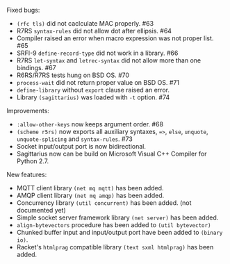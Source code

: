 Fixed bugs:

- `(rfc tls)` did not caclculate MAC properly. #63
- R7RS `syntax-rules` did not allow dot after ellipsis. #64
- Compiler raised an error when macro expression was not proper list. #65
- SRFI-9 `define-record-type` did not work in a library. #66
- R7RS `let-syntax` and `letrec-syntax` did not allow more than one bindings. #67
- R6RS/R7RS tests hung on BSD OS. #70
- `process-wait` did not return proper value on BSD OS. #71
- `define-library` without `export` clause raised an error.
- Library `(sagittarius)` was loaded with `-t` option. #74

Improvements: 
- `:allow-other-keys` now keeps argument order. #68
- `(scheme r5rs)` now exports all auxiliary syntaxes, `=>`, `else`, `unquote`, `unquote-splicing` and `syntax-rules`. #73
- Socket input/output port is now bidirectional.
- Sagittarius now can be build on Microsoft Visual C++ Compiler for Python 2.7.

New features:
- MQTT client library `(net mq mqtt)` has been added.
- AMQP client library `(net mq amqp)` has been added.
- Concurrency library `(util concurrent)` has been added. (not documented yet)
- Simple socket server framework library `(net server)` has been added.
- `align-bytevectors` procedure has been added to `(util bytevector)`
- Chunked buffer input and input/output port have been added to `(binary io)`.
- Racket's `htmlprag` compatible library `(text sxml htmlprag)` has been added.
